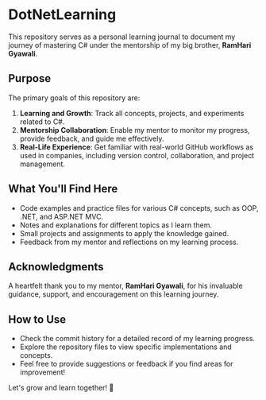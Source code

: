 # DotNetLearning

This repository serves as a personal learning journal to document my journey of mastering C# under the mentorship of my big brother, **RamHari Gyawali**.  

## Purpose  
The primary goals of this repository are:  
1. **Learning and Growth**: Track all concepts, projects, and experiments related to C#.  
2. **Mentorship Collaboration**: Enable my mentor to monitor my progress, provide feedback, and guide me effectively.  
3. **Real-Life Experience**: Get familiar with real-world GitHub workflows as used in companies, including version control, collaboration, and project management.  

## What You'll Find Here  
- Code examples and practice files for various C# concepts, such as OOP, .NET, and ASP.NET MVC.  
- Notes and explanations for different topics as I learn them.  
- Small projects and assignments to apply the knowledge gained.  
- Feedback from my mentor and reflections on my learning process.  

## Acknowledgments  
A heartfelt thank you to my mentor, **RamHari Gyawali**, for his invaluable guidance, support, and encouragement on this learning journey.  

## How to Use  
- Check the commit history for a detailed record of my learning progress.  
- Explore the repository files to view specific implementations and concepts.  
- Feel free to provide suggestions or feedback if you find areas for improvement!  

Let's grow and learn together! 🎉  
